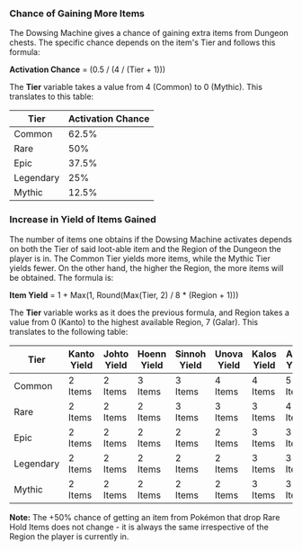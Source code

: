 ### Chance of Gaining More Items
The Dowsing Machine gives a chance of gaining extra items from Dungeon chests. The specific chance depends on the item's Tier and follows this formula:

**Activation Chance** = (0.5 / (4 / (Tier + 1)))

The **Tier** variable takes a value from 4 (Common) to 0 (Mythic). This translates to this table:

Tier | Activation Chance
--- | ---
|Common |62.5%
|Rare |50%
|Epic |37.5%
|Legendary |25%
|Mythic |12.5%

### Increase in Yield of Items Gained
The number of items one obtains if the Dowsing Machine activates depends on both the Tier of said loot-able item and the Region of the Dungeon the player is in. The Common Tier yields more items, while the Mythic Tier yields fewer. On the other hand, the higher the Region, the more items will be obtained. The formula is:

**Item Yield** = 1 + Max(1, Round(Max(Tier, 2) / 8 * (Region + 1)))

The **Tier** variable works as it does the previous formula, and Region takes a value from 0 (Kanto) to the highest available Region, 7 (Galar). This translates to the following table:

Tier | Kanto Yield | Johto Yield | Hoenn Yield | Sinnoh Yield | Unova Yield | Kalos Yield | Alola Yield | Galar Yield
--- | --- | --- | --- | --- | --- | --- | --- | --- |
|Common |2 Items |2 Items |3 Items |3 Items |4 Items |4 Items |5 Items |5 Items
|Rare |2 Items |2 Items |2 Items |3 Items |3 Items |3 Items |4 Items |4 Items
|Epic |2 Items |2 Items |2 Items |2 Items |2 Items |3 Items |3 Items |3 Items
|Legendary |2 Items |2 Items |2 Items |2 Items |2 Items |3 Items |3 Items |3 Items
|Mythic |2 Items |2 Items |2 Items |2 Items |2 Items |3 Items |3 Items |3 Items

**Note:** The +50% chance of getting an item from Pokémon that drop Rare Hold Items does not change - it is always the same irrespective of the Region the player is currently in.